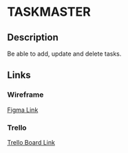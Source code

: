 # TASKMASTER

## Description

Be able to add, update and delete tasks.

## Links 

### Wireframe

[Figma Link](https://www.figma.com/file/FOhnmXdOQSyL60wfvbRpQH/TaskMaster?node-id=0%3A1)

### Trello

[Trello Board Link](https://trello.com/b/rXDboAJ6/taskmaster)
